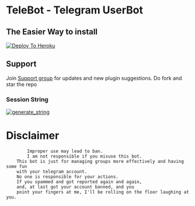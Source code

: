 # TeleBot - Telegram UserBot

## The Easier Way to install

[![Deploy To Heroku](https://www.herokucdn.com/deploy/button.svg)](https://heroku.com/deploy?template=https://github.com/ImJanindu/TeleBot)

## Support
Join [Support group](https://t.me/InfinityJE) for updates and new plugin suggestions.
Do fork and star the repo 

### Session String 
<a href="https://telebot-sessionstring-generator.xditya.repl.run/" target="_blank"><img src="https://img.shields.io/badge/run-string__session.py-red?style=for-the-badge&logo=repl.it" alt="generate_string" /></a>

# Disclaimer
```
    	Improper use may lead to ban.
    	I am not responsible if you misuse this bot.
	This bot is just for managing groups more effectively and having some fun
	with your telegram account.
	No one is responsible for your actions.
	If you spammed and got reported again and again, 
	and, at last got your account banned, and you
	point your fingers at me, I'll be rolling on the floor laughing at you.
```

